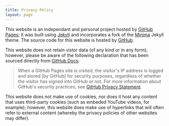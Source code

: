 ```yaml
---
title: Privacy Policy
layout: page
---
```


This website is an independant and personal project hosted by [GitHub Pages](https://pages.github.com); it was built using [Jekyll](https://jekyllrb.com) and incorporates a fork of the [Minima](https://jekyll.github.io/minima/about/) Jekyll theme. The source code for this website is hosted by [GitHub](github.com).

This website does not retain vistor data (of any kind or in any form); however, please be aware of the following declaration that has been sourced directly from [GitHub Docs](https://docs.github.com/en):

 >When a GitHub Pages site is visited, the visitor's IP address is logged and stored [by GitHub] for security purposes, regardless of whether the visitor has signed into GitHub or not. For more information about GitHub's security practices, see [GitHub Privacy Statement](https://docs.github.com/en/site-policy/privacy-policies/github-privacy-statement).

This website does not make use of cookies, nor does it host any content that uses third-party cookies (such as embeded YouTube videos, for example); however,  this website does make use of hyperlinks that will often refer to external content (whereby the privacy policies of other websites may differ).





